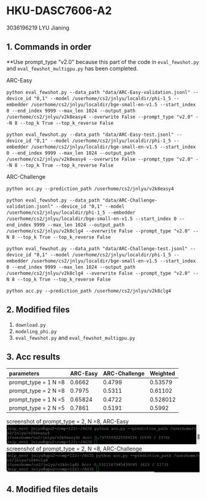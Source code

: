 # HKU-DASC7606-A2
3036196219 LYU Jianing

## 1. Commands in order

**Use prompt_type "v2.0" because this part of the code in `eval_fewshot.py` and `eval_fewshot_multigpu.py` has been completed.

ARC-Easy

```
python eval_fewshot.py --data_path "data/ARC-Easy-validation.jsonl" --device_id "0,1" --model /userhome/cs2/jnlyu/localdir/phi-1_5 --embedder /userhome/cs2/jnlyu/localdir/bge-small-en-v1.5 --start_index 0 --end_index 9999 --max_len 1024 --output_path /userhome/cs2/jnlyu/v2k8easy4 --overwrite False --prompt_type "v2.0" --N 8 --top_k True --top_k_reverse False
```

```
python eval_fewshot.py --data_path "data/ARC-Easy-test.jsonl" --device_id "0,1" --model /userhome/cs2/jnlyu/localdir/phi-1_5 --embedder /userhome/cs2/jnlyu/localdir/bge-small-en-v1.5 --start_index 0 --end_index 9999 --max_len 1024 --output_path /userhome/cs2/jnlyu/v2k8easy4 --overwrite False --prompt_type "v2.0" --N 8 --top_k True --top_k_reverse False
```
ARC-Challenge
```
python acc.py --prediction_path /userhome/cs2/jnlyu/v2k8easy4
```

```
python eval_fewshot.py --data_path "data/ARC-Challenge-validation.jsonl" --device_id "0,1" --model /userhome/cs2/jnlyu/localdir/phi-1_5 --embedder /userhome/cs2/jnlyu/localdir/bge-small-en-v1.5 --start_index 0 --end_index 9999 --max_len 1024 --output_path /userhome/cs2/jnlyu/v2k8clg4 --overwrite False --prompt_type "v2.0" --N 8 --top_k True --top_k_reverse False
```

```
python eval_fewshot.py --data_path "data/ARC-Challenge-test.jsonl" --device_id "0,1" --model /userhome/cs2/jnlyu/localdir/phi-1_5 --embedder /userhome/cs2/jnlyu/localdir/bge-small-en-v1.5 --start_index 0 --end_index 9999 --max_len 1024 --output_path /userhome/cs2/jnlyu/v2k8clg4 --overwrite False --prompt_type "v2.0" --N 8 --top_k True --top_k_reverse False
```

```
python acc.py --prediction_path /userhome/cs2/jnlyu/v2k8clg4
```

## 2. Modified files
1. `download.py`
2. `modeling_phi.py`
3. `eval_fewshot.py` and `eval_fewshot_multigpu.py` 

## 3. Acc results

| parameters  | ARC-Easy | ARC-Challenge |  Weighted  |
| :--- | :--- | :--- | :--- |
| prompt_type = 1  N =8  | 0.6662  | 0.4799 |  0.53579  |
| prompt_type = 2  N =8   | 0.7975  | 0.5311 |  0.61102  |
| prompt_type = 1  N =5  | 0.65824  | 0.4722 |  0.528012  |
| prompt_type = 2  N =5   | 0.7861  | 0.5191 |  0.5992  |
screenshot of prompt_type = 2, N =8, ARC-Easy
![image](https://github.com/DanisHaiguerre/3036196219/blob/main/v2k8easy.png)
screenshot of prompt_type = 2, N =8, ARC-Challenge
![image](https://github.com/DanisHaiguerre/3036196219/blob/main/v2k8clg.png)

## 4. Modified files details 

